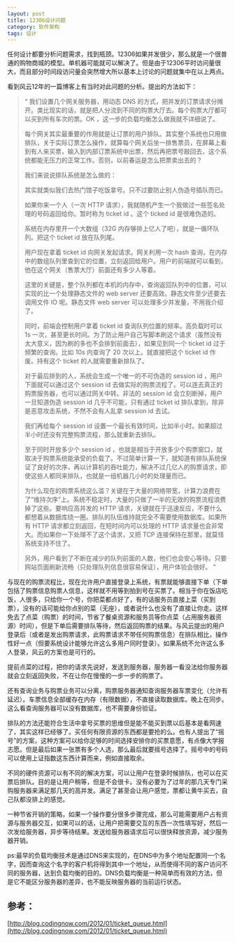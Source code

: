 ```yaml
---
layout: post
title: 12306设计问题
category: 软件架构
tags: 设计
---
```


任何设计都要分析问题需求，找到瓶颈。12306如果并发很少，那么就是一个很普通的购物商城的模型。单机器可能就可以解决了。但是由于12306平时访问量很大，而且部分时间段访问量会突然增大所以基本上讨论的问题就集中在以上两点。

看到风云12年的一篇博客上有当时对此问题的分析。提出的方法如下：

> “ 我们设置几个网关服务器，用动态 DNS
> 的方式，把并发的订票请求分摊开。类比现实的话，就是把人分流到不同的购票大厅去。每个购票大厅都可以买到所有车次的票。OK
> ，这一步的负载均衡怎么做我就不详细说了。
> 
> 每个网关其实最重要的作用就是让订票的用户排队。其实整个系统也只用做排队，关于实际订票怎么操作，就算每个网关后坐一排售票员，在屏幕上看到有人来买票，输入到内部订票系统中出票，然后再把票号敲回去，这个系统都能无压力的正常工作。否则，以前春运是怎么把票卖出去的？
> 
> 我们来说说排队系统是怎么做的：
> 
> 其实就类似我们去热门馆子吃饭拿号。只不过要防止别人伪造号插队而已。
> 
> 如果你来一个人（一次 HTTP 请求），我就随机产生一个我做过一些签名处理的号码返回给你。暂时称为 ticket id 。这个 ticked
> id 是很难伪造的。
> 
> 系统在内存里开一个大数组（32G 内存够排上亿人了吧），就是一循环队列。把这个 ticket id 放在队列尾。
> 
> 用户现在拿着 ticket id 向网关发起请求。网关利用一次 hash
> 查询，在内存中的数组队列里查到它的位置，立刻返回给用户。用户的前端就可以看到，他在这个网关（售票大厅）前面还有多少人等着。
> 
> 这里的关键是，整个队列都在本机的内存中，查询返回队列中的位置，可以实现的比一个处理静态文件的 web server
> 还要高效。静态文件至少还要去调用文件 IO 呢。静态文件 web server 可以处理多少并发量，不用我介绍了。
> 
> 同时，前端会控制用户拿着 ticket id 查询队列位置的频率。高负载时可以 1s
> 一次，甚至更长时间。为了防止用户自己写脚本刷这个请求（虽然没有太大意义，因为刷的多也不会排到前面去），如果见到同一个 ticket id
> 过于频繁的查询。比如 10s 内查询了 20 次以上。就直接把这个 ticket id 作废。持有这个 ticket 的人就需要重新排队了。
> 
> 对于最后排到的人，系统会生成一个唯一的不可伪造的 session id ，用户下面就可以通过这个 session id
> 去做实际的购票流程了。可以连去真正的购票服务器，也可以通过网关中转。非法的 session id 会立刻断掉，用户一旦知道伪造
> session id 几乎不可能，只有通过 ticket id 排队拿到，除非是恶意攻击系统，不然不会有人乱拿 session id 去试。
> 
> 我们再给每个 session id 设置一个最长有效时间，比如半小时。如果超过半小时还没有完整购票流程，那么就重新去排队。
> 
> 至于同时开放多少个 session id
> ，也就是相当于开放多少个购票窗口，就取决于购票系统能承受的负载了。不过简单计算一下，就知道有排队系统保证了良好的次序，再以计算机的吞吐能力，解决不过几亿人的购票请求，即使这些人都同来排队，也就是一组机器几小时的处理量而已。
> 
> 为什么现在的购票系统这么滥？关键在于大量的网络带宽，计算力浪费在了“维持次序”上。系统不稳定时，大量的只做了一半的无效的购票流程浪费掉了这些。要响应高并发的
> HTTP 请求，关键就在于迅速反应，不要什么都想着从数据库绕一圈。排队的队伍维持就完全不需要使用数据库。如果所有 HTTP
> 请求都立刻返回，在短时间内可以处理的 HTTP 请求量也会非常大。而如果你一下处理不了这个请求，又把 TCP
> 连接保持在那里，就莫怪系统支持不住了。
> 
> 另外，用户看到了不断在减少的队列前面的人数，他们也会安心等待。只要网站页面刷新流畅（只处理队列信息很容易保证），用户体验会很好。 ”

与现在的购票流程比，现在允许用户直接登录上系统，有票就能够直接下单（下单包括了购票信息购票人信息，这样就不用等到拍到号在买票了。相当于你在饭店吃饭，人很多，只给你一个号，你把菜都点好了，有的话服务员直接上菜（买到票），没有的话可能给你点别的菜（无座），或者说什么也没有了直接让你走。这样免去了点菜（购票）的时间，节省了餐桌资源和服务员等你点菜（占用服务器资源）时间），但是下单后需要排队等待，然后返回购票的结果。与风云提出的用户登录后（或者是发出购票请求，此购票请求不带任何购票信息）在排队相比，操作性好一点（但要系统设计能够允许这么多用户同时登录）。如果系统不允许这么多人登录，风云的方案也是可行的。

提前点菜的过程，把你的请求先说好，发送到服务器，服务器一看没法给你服务器就会立刻返回失败，不在让你在慢慢的一步一步的购票了。

还有查询业务与购票业务可以分离，购票服务器通知查询服务器车票变化（允许有延迟）。车票信息全部缓存在内存（有限数据），不直接读取数据库。晚上在同步。这么看查询服务器可以没有数据库，也不需要身份验证。
 
排队的方法还能符合生活中拿号买票的思维但是能不能买到票以后基本是看网速了，其实这样已经够了。买任何有限资源的东西都是要抢的么。也有人提出了“摇号”的方案，这种方案可以给你足够的时间选择安排你的买票意愿，有点像大学报志愿。但是最后如果一张票有多个人选，那么最后就要摇号选择了。摇号中的号码可以使用上证指数这东西计算而来，例如直接取余。

不同的硬件资源可以有不同的解决方案，可以让用户在登录时候排队，也可以在买票后排队。目的是让用户稍等，但是不会很卡。没有必要为了过年的那几天专门采购服务器来满足那几天的高并发。满足了甚至会让用户感觉，票都让黄牛买去，自己队都没排上的感觉。

一种节省开销的策略，如果一个操作要分很多步骤完成，那么可能需要用户占有资源与服务器交互，如果可以的话，让用户把需要交互的东西一次性填写好，然后一次发给服务器，异步等待结果。发送给服务器请求后可以很快释放资源，减少服务器开销。

ps:最早的负载均衡技术是通过DNS来实现的，在DNS中为多个地址配置同一个名字，因而查询这个名字的客户机将得到其中一个地址，从而使得不同的客户访问不同的服务器，达到负载均衡的目的。DNS负载均衡是一种简单而有效的方法，但是它不能区分服务器的差异，也不能反映服务器的当前运行状态。

## 参考：
[http://blog.codingnow.com/2012/01/ticket_queue.html](http://blog.codingnow.com/2012/01/ticket_queue.html)
